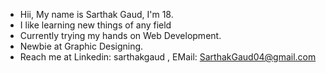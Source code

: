- Hii, My name is Sarthak Gaud, I'm 18. 
- I like learning new things of any field
- Currently trying my hands on Web Development.
- Newbie at Graphic Designing.
- Reach me at Linkedin: sarthakgaud , EMail: SarthakGaud04@gmail.com

<!---
iminoaru/iminoaru is a ✨ special ✨ repository because its `README.md` (this file) appears on your GitHub profile.
You can click the Preview link to take a look at your changes.
--->

